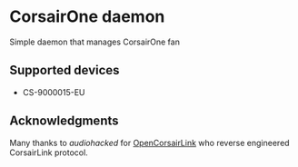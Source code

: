 # CorsairOne daemon
Simple daemon that manages CorsairOne fan

## Supported devices
* CS-9000015-EU

## Acknowledgments
Many thanks to *audiohacked* for [OpenCorsairLink](https://github.com/audiohacked/OpenCorsairLink) who reverse engineered CorsairLink protocol.